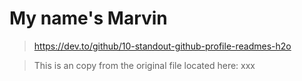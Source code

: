 # My name's Marvin

> https://dev.to/github/10-standout-github-profile-readmes-h2o

> This is an copy from the original file located here: xxx
